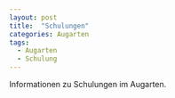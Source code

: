 ```yaml
---
layout: post
title:  "Schulungen"
categories: Augarten
tags:
  - Augarten
  - Schulung
---
```


Informationen zu Schulungen im Augarten.


